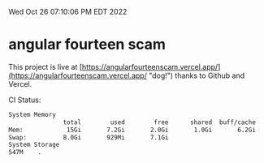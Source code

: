 Wed Oct 26 07:10:06 PM EDT 2022

# angular fourteen scam


This project is live at [https://angularfourteenscam.vercel.app/](https://angularfourteenscam.vercel.app/ "dog!") thanks to Github and Vercel.

CI Status: 

```bash
System Memory
               total        used        free      shared  buff/cache   available
Mem:            15Gi       7.2Gi       2.0Gi       1.0Gi       6.2Gi       6.7Gi
Swap:          8.0Gi       929Mi       7.1Gi
System Storage
547M	.
```
```bash
